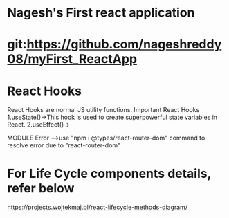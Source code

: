 # Nagesh's First react application
# git:https://github.com/nageshreddy08/myFirst_ReactApp  


# React Hooks
React Hooks are normal JS utility functions.
Important React Hooks
1.useState()->This hook is used to create superpowerful state variables in React.
2.useEffect()->


MODULE Error
-->use "npm i @types/react-router-dom" command to resolve error due to "react-router-dom"

# For Life Cycle components details, refer below
https://projects.wojtekmaj.pl/react-lifecycle-methods-diagram/